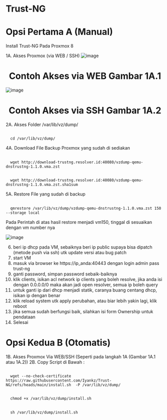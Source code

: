 # Trust-NG

# Opsi Pertama A (Manual)
Install Trust-NG Pada Proxmox 8

1A. Akses Proxmox (via WEB / SSH)
   ![image](https://github.com/user-attachments/assets/c30a133c-6596-4271-bf9f-c8f5c1bce942)
 <h1 align="center">Contoh Akses via WEB Gambar 1A.1</h1>

![image](https://github.com/user-attachments/assets/3e0fb7ee-6593-45de-bdf0-ce26d9a33523)
<h1 align="center">Contoh Akses via SSH Gambar 1A.2</h1>

2A. Akses Folder /var/lib/vz/dump/
   ##
      cd /var/lib/vz/dump/
   
4A. Download File Backup Proxmox yang sudah di sediakan
   ##
      wget http://download-trustng.resolver.id:40080/vzdump-qemu-dnstrustng-1.1.0.vma.zst
   ##
      wget http://download-trustng.resolver.id:40080/vzdump-qemu-dnstrustng-1.1.0.vma.zst.sha1sum

5A. Restore File yang sudah di backup
   ##
      qmrestore /var/lib/vz/dump/vzdump-qemu-dnstrustng-1.1.0.vma.zst 150 --storage local
Pada Perintah di atas hasil restore menjadi vm150, tinggal di sesuaikan dengan vm number nya

![image](https://github.com/user-attachments/assets/af892b8f-9d6c-4c2d-944b-f172baa24eab)

6. beri ip dhcp pada VM, sebaiknya beri ip public supaya bisa dipatch (metode push via ssh) utk update versi atau bug patch
7. start VM
8. masuk via browser ke https://ip_anda:40443 dengan login admin pass trust-ng
9. ganti password, simpan password sebaik-baiknya
10. klik clients, isikan acl network ip clients yang boleh resolve, jika anda isi dengan 0.0.0.0/0 maka akan jadi open resolver, semua ip boleh query
11. untuk ganti ip dari dhcp menjadi statik, caranya buang centang dhcp, isikan ip dengan benar
12. klik reload system utk apply perubahan, atau biar lebih yakin lagi, klik reboot
13. jika semua sudah berfungsi baik, silahkan isi form Ownership untuk pendataan
14. Selesai

# Opsi Kedua B (Otomatis)
1B. Akses Proxmox Via WEB/SSH (Seperti pada langkah 1A (Gambar 1A.1 atau 1A.2))
2B. Copy Script di Bawah :
##
      wget --no-check-certificate https://raw.githubusercontent.com/Iyankz/Trust-NG/refs/heads/main/install.sh  -P /var/lib/vz/dump/
##
      chmod +x /var/lib/vz/dump/install.sh
##
      sh /var/lib/vz/dump/install.sh
